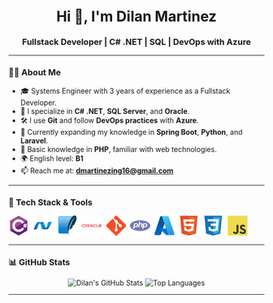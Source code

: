 <div align="center">
  <h1>Hi 👋, I'm Dilan Martinez</h1>
  <h3>Fullstack Developer | C# .NET | SQL | DevOps with Azure</h3>
</div>

---

### 👨‍💻 About Me

- 🎓 Systems Engineer with 3 years of experience as a Fullstack Developer.
- 💼 I specialize in **C# .NET**, **SQL Server**, and **Oracle**.
- 🛠️ I use **Git** and follow **DevOps practices** with **Azure**.
- 🌱 Currently expanding my knowledge in **Spring Boot**, **Python**, and **Laravel**.
- 💬 Basic knowledge in **PHP**, familiar with web technologies.
- 🌍 English level: **B1**
- 📫 Reach me at: **dmartinezing16@gmail.com**

---

### 🚀 Tech Stack & Tools

<div align="left">
  <img src="https://github.com/devicons/devicon/blob/master/icons/csharp/csharp-original.svg" title="C#" alt="C#" width="40" height="40"/>&nbsp;
  <img src="https://github.com/devicons/devicon/blob/master/icons/dot-net/dot-net-original.svg" title=".NET" alt=".NET" width="40" height="40"/>&nbsp;
  <img src="https://github.com/devicons/devicon/blob/master/icons/sqlite/sqlite-original.svg" title="SQL" alt="SQL" width="40" height="40"/>&nbsp;
  <img src="https://github.com/devicons/devicon/blob/master/icons/oracle/oracle-original.svg" title="Oracle" alt="Oracle" width="40" height="40"/>&nbsp;
  <img src="https://github.com/devicons/devicon/blob/master/icons/git/git-original.svg" title="Git" alt="Git" width="40" height="40"/>&nbsp;
  <img src="https://github.com/devicons/devicon/blob/master/icons/php/php-plain.svg" title="PHP" alt="PHP" width="40" height="40"/>&nbsp;
  <img src="https://github.com/devicons/devicon/blob/master/icons/azure/azure-original.svg" title="Azure" alt="Azure" width="40" height="40"/>&nbsp;
  <img src="https://github.com/devicons/devicon/blob/master/icons/html5/html5-original.svg" title="HTML5" alt="HTML" width="40" height="40"/>&nbsp;
  <img src="https://github.com/devicons/devicon/blob/master/icons/css3/css3-original.svg" title="CSS3" alt="CSS" width="40" height="40"/>&nbsp;
  <img src="https://github.com/devicons/devicon/blob/master/icons/javascript/javascript-original.svg" title="JavaScript" alt="JavaScript" width="40" height="40"/>&nbsp;
</div>

---

### 📊 GitHub Stats

<p align="center">
  <img src="https://github-readme-stats.vercel.app/api?username=Dmartinez16&show_icons=true&count_private=true&theme=dark&hide_border=true&bg_color=0D1117" alt="Dilan's GitHub Stats" />
  <img src="https://github-readme-stats.vercel.app/api/top-langs/?username=Dmartinez16&layout=compact&langs_count=8&theme=dark&hide_border=true&bg_color=0D1117" alt="Top Languages" />
</p>

---
